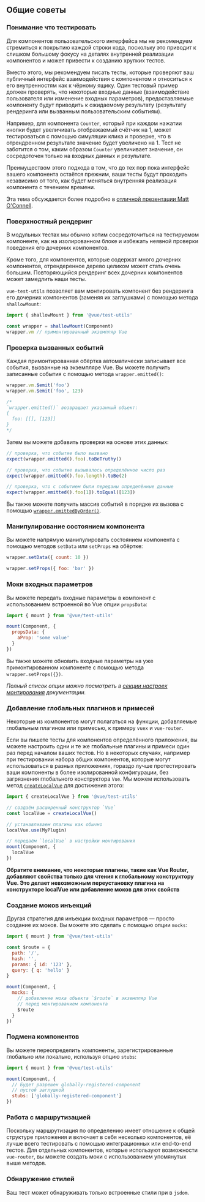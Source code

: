 ## Общие советы

### Понимание что тестировать

Для компонентов пользовательского интерфейса мы не рекомендуем стремиться к покрытию каждой строки кода, поскольку это приводит к слишком большому фокусу на деталях внутренней реализации компонентов и может привести к созданию хрупких тестов.

Вместо этого, мы рекомендуем писать тесты, которые проверяют ваш публичный интерфейс взаимодействия с компонентом и относиться к его внутренностям как к чёрному ящику. Один тестовый пример должен проверять, что некоторые входные данные (взаимодействие пользователя или изменение входных параметров), предоставляемые компоненту будут приводить к ожидаемому результату (результату рендеринга или вызванным пользовательским событиям).

Например, для компонента `Counter`, который при каждом нажатии кнопки будет увеличивать отображаемый счётчик на 1, может тестироваться с помощью симуляции клика и проверке, что в отрендренном результате значение будет увеличено на 1. Тест не заботится о том, каким образом `Counter` увеличивает значение, он сосредоточен только на входных данных и результате.

Преимуществом этого подхода в том, что до тех пор пока интерфейс вашего компонента остаётся прежним, ваши тесты будут проходить независимо от того, как будет меняться внутренняя реализация компонента с течением времени.

Эта тема обсуждается более подробно в [отличной презентации Matt O'Connell](https://www.youtube.com/watch?v=OIpfWTThrK8).

### Поверхностный рендеринг

В модульных тестах мы обычно хотим сосредоточиться на тестируемом компоненте, как на изолированном блоке и избежать неявной проверки поведения его дочерних компонентов.

Кроме того, для компонентов, которые содержат много дочерних компонентов, отрендеренное дерево целиком может стать очень большим. Повторяющийся рендеринг всех дочерних компонентов может замедлить наши тесты.

`vue-test-utils` позволяет вам монтировать компонент без рендеринга его дочерних компонентов (заменяя их заглушками) с помощью метода `shallowMount`:

```js
import { shallowMount } from '@vue/test-utils'

const wrapper = shallowMount(Component)
wrapper.vm // примонтированный экземпляр Vue
```

### Проверка вызванных событий

Каждая примонтированная обёртка автоматически записывает все события, вызванные на экземпляре Vue. Вы можете получить записанные события с помощью метода `wrapper.emitted()`:

``` js
wrapper.vm.$emit('foo')
wrapper.vm.$emit('foo', 123)

/*
`wrapper.emitted()` возвращает указанный объект:
{
  foo: [[], [123]]
}
*/
```

Затем вы можете добавить проверки на основе этих данных:

``` js
// проверка, что событие было вызвано
expect(wrapper.emitted().foo).toBeTruthy()

// проверка, что событие вызывалось определённое число раз
expect(wrapper.emitted().foo.length).toBe(2)

// проверка, что с событием были переданы определённые данные
expect(wrapper.emitted().foo[1]).toEqual([123])
```

Вы также можете получить массив событий в порядке их вызова с помощью [`wrapper.emittedByOrder()`](../api/wrapper/emittedByOrder.md).

### Манипулирование состоянием компонента

Вы можете напрямую манипулировать состоянием компонента с помощью методов `setData` или `setProps` на обёртке:

```js
wrapper.setData({ count: 10 })

wrapper.setProps({ foo: 'bar' })
```

### Моки входных параметров

Вы можете передать входные параметры в компонент с использованием встроенной во Vue опции `propsData`:

```js
import { mount } from '@vue/test-utils'

mount(Component, {
  propsData: {
    aProp: 'some value'
  }
})
```

Вы также можете обновить входные параметры на уже примонтированном компоненте с помощью метода `wrapper.setProps({})`.

*Полный список опции можно посмотреть в [секции настроек монтирования](../api/options.md) документации.*

### Добавление глобальных плагинов и примесей

Некоторые из компонентов могут полагаться на функции, добавляемые глобальным плагином или примесью, к примеру `vuex` и `vue-router`.

Если вы пишете тесты для компонентов определённого приложения, вы можете настроить одни и те же глобальные плагины и примеси один раз перед началом ваших тестов. Но в некоторых случаях, например при тестировании набора общих компонентов, которые могут использоваться в разных приложениях, гораздо лучше протестировать ваши компоненты в более изолированной конфигурации, без загрязнения глобального конструктора `Vue`. Мы можем использовать метод [`createLocalVue`](../api/createLocalVue.md) для достижения этого:

``` js
import { createLocalVue } from '@vue/test-utils'

// создаём расширенный конструктор `Vue`
const localVue = createLocalVue()

// устанавливаем плагины как обычно
localVue.use(MyPlugin)

// передаём `localVue` в настройки монтирования
mount(Component, {
  localVue
})
```

**Обратите внимание, что некоторые плагины, такие как Vue Router, добавляют свойства только для чтения к глобальному конструктору Vue. Это делает невозможным переустановку плагина на конструкторе localVue или добавление моков для этих свойств**

### Создание моков инъекций

Другая стратегия для инъекции входных параметров — просто создание их моков. Вы можете это сделать с помощью опции `mocks`:

```js
import { mount } from '@vue/test-utils'

const $route = {
  path: '/',
  hash: '',
  params: { id: '123' },
  query: { q: 'hello' }
}

mount(Component, {
  mocks: {
    // добавление мока объекта `$route` в экземпляр Vue
    // перед монтированием компонента
    $route
  }
})
```

### Подмена компонентов

Вы можете переопределить компоненты, зарегистрированные глобально или локально, используя опцию `stubs`:

```js
import { mount } from '@vue/test-utils'

mount(Component, {
  // Будет разрешен globally-registered-component
  // пустой заглушкой
  stubs: ['globally-registered-component']
})
```

### Работа с маршрутизацией

Поскольку маршрутизация по определению имеет отношение к общей структуре приложения и включает в себя несколько компонентов, её лучше всего тестировать с помощью интеграционных или end-to-end тестов. Для отдельных компонентов, которые используют возможности `vue-router`, вы можете создать моки с использованием упомянутых выше методов.

### Обнаружение стилей

Ваш тест может обнаруживать только встроенные стили при в `jsdom`.
